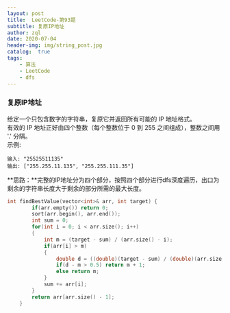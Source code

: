 ```yaml
---
layout: post
title:  LeetCode-第93题
subtitle: 复原IP地址
author: zql
date: 2020-07-04
header-img: img/string_post.jpg
catalog:  true
tags:
    - 算法
    - LeetCode
    - dfs
---
```

### 复原IP地址  
给定一个只包含数字的字符串，复原它并返回所有可能的 IP 地址格式。  
有效的 IP 地址正好由四个整数（每个整数位于 0 到 255 之间组成），整数之间用 '.' 分隔。  
示例:  
```
输入: "25525511135"
输出: ["255.255.11.135", "255.255.111.35"]
```
**思路：**完整的IP地址分为四个部分，按照四个部分进行dfs深度遍历，出口为剩余的字符串长度大于剩余的部分所需的最大长度。  
```c++
int findBestValue(vector<int>& arr, int target) {
        if(arr.empty()) return 0;
        sort(arr.begin(), arr.end());
        int sum = 0;
        for(int i = 0; i < arr.size(); i++)
        {
            int m = (target - sum) / (arr.size() - i);
            if(arr[i] > m)
            {
                double d = ((double)(target - sum) / (double)(arr.size() - i));
                if(d - m > 0.5) return m + 1;
                else return m;
            }
            sum += arr[i];
        }
        return arr[arr.size() - 1];
    }
```
